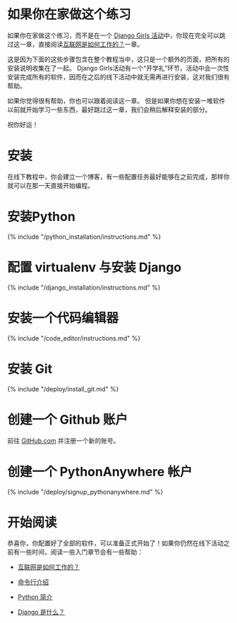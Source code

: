 # 如果你在家做这个练习

如果你在家做这个练习，而不是在一个 [Django Girls 活动](https://djangogirls.org/events/)中，你现在完全可以跳过这一章，直接阅读[互联网是如何工作的？](../how_the_internet_works/README.md)一章。

这是因为下面的这些步骤包含在整个教程当中，这只是一个额外的页面，把所有的安装说明收集在了一起。 Django Girls活动有一个“开学礼”环节，活动中会一次性安装完成所有的软件，因而在之后的线下活动中就无需再进行安装，这对我们很有帮助。

如果你觉得很有帮助，你也可以跟着阅读这一章。 但是如果你想在安装一堆软件以前就开始学习一些东西，最好跳过这一章，我们会稍后解释安装的部分。

祝你好运！

# 安装

在线下教程中，你会建立一个博客，有一些配置任务最好能够在之前完成，那样你就可以在那一天直接开始编程。

# 安装Python

{% include "/python_installation/instructions.md" %}

# 配置 virtualenv 与安装 Django

{% include "/django_installation/instructions.md" %}

# 安装一个代码编辑器

{% include "/code_editor/instructions.md" %}

# 安装 Git

{% include "/deploy/install_git.md" %}

# 创建一个 Github 账户

前往 [GitHub.com](https://www.github.com) 并注册一个新的账号。

# 创建一个 PythonAnywhere 帐户

{% include "/deploy/signup_pythonanywhere.md" %}

# 开始阅读

恭喜你，你配置好了全部的软件，可以准备正式开始了！如果你仍然在线下活动之前有一些时间，阅读一些入门章节会有一些帮助：

  * [互联网是如何工作的？](../how_the_internet_works/README.md)

  * [命令行介绍](../intro_to_command_line/README.md)

  * [Python 简介](../intro_to_command_line/README.md)

  * [Django 是什么？](../django/README.md)
